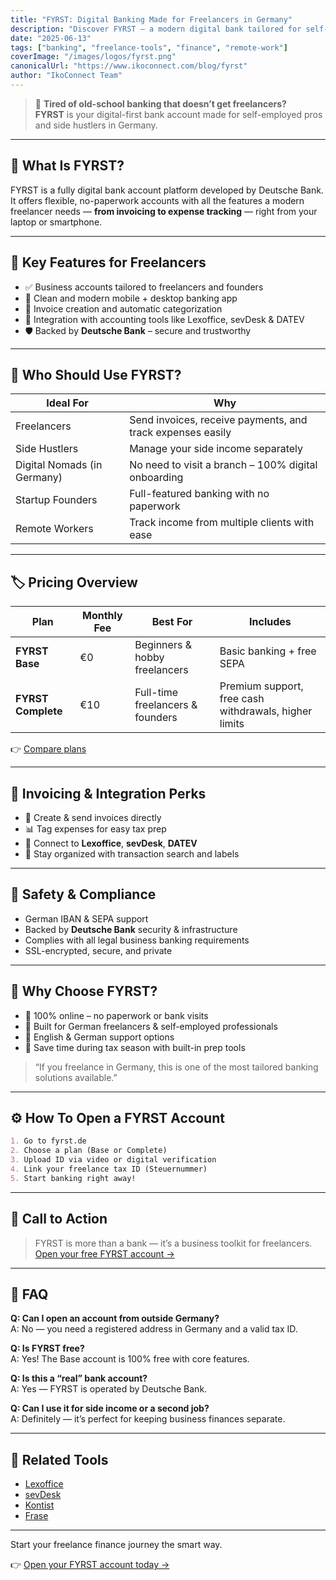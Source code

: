 ```yaml
---
title: "FYRST: Digital Banking Made for Freelancers in Germany"
description: "Discover FYRST – a modern digital bank tailored for self-employed professionals and freelancers in Germany. Easy online setup, invoicing, and integrations included."
date: "2025-06-13"
tags: ["banking", "freelance-tools", "finance", "remote-work"]
coverImage: "/images/logos/fyrst.png"
canonicalUrl: "https://www.ikoconnect.com/blog/fyrst"
author: "IkoConnect Team"
---
```


> 💼 **Tired of old-school banking that doesn’t get freelancers?**  
> **FYRST** is your digital-first bank account made for self-employed pros and side hustlers in Germany.

---

## 🏦 What Is FYRST?

FYRST is a fully digital bank account platform developed by Deutsche Bank. It offers flexible, no-paperwork accounts with all the features a modern freelancer needs — **from invoicing to expense tracking** — right from your laptop or smartphone.

---

## 🧰 Key Features for Freelancers

- ✅ Business accounts tailored to freelancers and founders
- 📲 Clean and modern mobile + desktop banking app
- 🧾 Invoice creation and automatic categorization
- 🔌 Integration with accounting tools like Lexoffice, sevDesk & DATEV
- 🛡️ Backed by **Deutsche Bank** – secure and trustworthy

---

## 👥 Who Should Use FYRST?

| Ideal For | Why |
|-----------|-----|
| Freelancers | Send invoices, receive payments, and track expenses easily |
| Side Hustlers | Manage your side income separately |
| Digital Nomads (in Germany) | No need to visit a branch – 100% digital onboarding |
| Startup Founders | Full-featured banking with no paperwork |
| Remote Workers | Track income from multiple clients with ease |

---

## 🏷️ Pricing Overview

| Plan | Monthly Fee | Best For | Includes |
|------|-------------|----------|----------|
| **FYRST Base** | €0 | Beginners & hobby freelancers | Basic banking + free SEPA |
| **FYRST Complete** | €10 | Full-time freelancers & founders | Premium support, free cash withdrawals, higher limits |

👉 [Compare plans](https://www.fyrst.de/produkte/konten)

---

## 💸 Invoicing & Integration Perks

- 🧾 Create & send invoices directly
- 📊 Tag expenses for easy tax prep
- 🔗 Connect to **Lexoffice**, **sevDesk**, **DATEV**
- 📅 Stay organized with transaction search and labels

---

## 🔐 Safety & Compliance

- German IBAN & SEPA support  
- Backed by **Deutsche Bank** security & infrastructure  
- Complies with all legal business banking requirements  
- SSL-encrypted, secure, and private

---

## 🚀 Why Choose FYRST?

- 📱 100% online – no paperwork or bank visits
- 🎯 Built for German freelancers & self-employed professionals
- 💬 English & German support options
- 🧾 Save time during tax season with built-in prep tools

> “If you freelance in Germany, this is one of the most tailored banking solutions available.”

---

## ⚙️ How To Open a FYRST Account

```markdown
1. Go to fyrst.de
2. Choose a plan (Base or Complete)
3. Upload ID via video or digital verification
4. Link your freelance tax ID (Steuernummer)
5. Start banking right away!
```

---

## 📣 Call to Action

> FYRST is more than a bank — it’s a business toolkit for freelancers.  
> [Open your free FYRST account →](https://www.fyrst.de/?ref=ikoconnect)

---

## 🙋 FAQ

**Q: Can I open an account from outside Germany?**  
A: No — you need a registered address in Germany and a valid tax ID.

**Q: Is FYRST free?**  
A: Yes! The Base account is 100% free with core features.

**Q: Is this a “real” bank account?**  
A: Yes — FYRST is operated by Deutsche Bank.

**Q: Can I use it for side income or a second job?**  
A: Definitely — it’s perfect for keeping business finances separate.

---

## 🧩 Related Tools

- [Lexoffice](/blog/lexoffice)
- [sevDesk](/blog/sevdesk)
- [Kontist](/blog/kontist)
- [Frase](/blog/frase)

---

Start your freelance finance journey the smart way.

👉 [Open your FYRST account today →](https://www.fyrst.de/?ref=ikoconnect)

